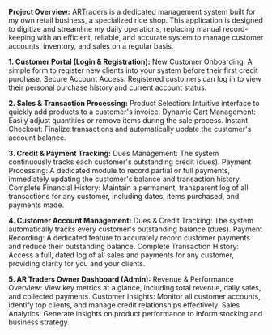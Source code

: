 **Project Overview:**
ARTraders is a dedicated management system built for my own retail business, a specialized rice shop. 
This application is designed to digitize and streamline my daily operations, replacing manual record-keeping with an efficient, reliable, 
and accurate system to manage customer accounts, inventory, and sales on a regular basis.

**1. Customer Portal (Login & Registration):**
New Customer Onboarding: A simple form to register new clients into your system before their first credit purchase.
Secure Account Access: Registered customers can log in to view their personal purchase history and current account status.

**2. Sales & Transaction Processing:**
Product Selection: Intuitive interface to quickly add products to a customer's invoice.
Dynamic Cart Management: Easily adjust quantities or remove items during the sale process.
Instant Checkout: Finalize transactions and automatically update the customer's account balance.


**3. Credit & Payment Tracking:**
Dues Management: The system continuously tracks each customer's outstanding credit (dues).
Payment Processing: A dedicated module to record partial or full payments, immediately updating the customer's balance and transaction history.
Complete Financial History: Maintain a permanent, transparent log of all transactions for any customer, including dates, items purchased, and payments made.

**4. Customer Account Management:**
Dues & Credit Tracking: The system automatically tracks every customer's outstanding balance (dues).
Payment Recording: A dedicated feature to accurately record customer payments and reduce their outstanding balance.
Complete Transaction History: Access a full, dated log of all sales and payments for any customer, providing clarity for you and your clients.

**5. AR Traders Owner Dashboard (Admin):**
Revenue & Performance Overview: View key metrics at a glance, including total revenue, daily sales, and collected payments.
Customer Insights: Monitor all customer accounts, identify top clients, and manage credit relationships effectively.
Sales Analytics: Generate insights on product performance to inform stocking and business strategy.
